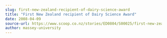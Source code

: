 ```yaml
---
slug: first-new-zealand-recipient-of-dairy-science-award
title: "First New Zealand recipient of Dairy Science Award"
date: 2008-04-09
source-url: https://www.scoop.co.nz/stories/ED0804/S00025/first-new-zealand-recipient-of-dairy-science-award.htm
author: massey-university
---
```

